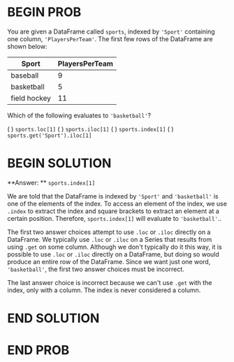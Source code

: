 # BEGIN PROB
You are given a DataFrame called `sports`, indexed by `'Sport'` containing one column, `'PlayersPerTeam'`. The first few rows of the DataFrame are shown below:

| Sport    | PlayersPerTeam |
| ----------- | ----------- |
| baseball      | 9       |
| basketball   | 5        |
| field hockey   | 11        |

Which of the following evaluates to `'basketball'`?

( ) `sports.loc[1]`
( ) `sports.iloc[1]`
( ) `sports.index[1]`
( ) `sports.get('Sport').iloc[1]`

# BEGIN SOLUTION

**Answer: ** `sports.index[1]`

We are told that the DataFrame is indexed by `'Sport'` and `'basketball'` is one of the elements of the index. To access an element of the index, we use `.index` to extract the index and square brackets to extract an element at a certain position. Therefore, `sports.index[1]` will evaluate to `'basketball'`..

The first two answer choices attempt to use `.loc` or `.iloc` directly on a DataFrame. We typically use `.loc` or `.iloc` on a Series that results from using `.get` on some column. Although we don't typically do it this way, it is possible to use `.loc` or `.iloc` directly on a DataFrame, but doing so would produce an entire row of the DataFrame. Since we want just one word, `'basketball'`, the first two answer choices must be incorrect. 

The last answer choice is incorrect because we can't use `.get` with the index, only with a column. The index is never considered a column.

# END SOLUTION

# END PROB